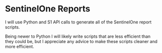 # SentinelOne Reports
I will use Python and S1 API calls to generate all of the SentinelOne report scripts. 

Being newer to Python I will likely write scripts that are less efficient than they could be, but I appreciate any advice to make these scripts cleaner and more efficient.

